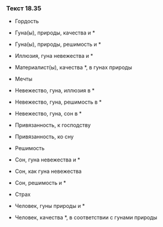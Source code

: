 ### Текст 18.35

- Гордость

- Гуна(ы), природы, качества и *

- Гуна(ы), природы, решимость и *

- Иллюзия, гуна невежества и *

- Материалист(ы), качества *, в гунах природы

- Мечты

- Невежество, гуна, иллюзия в *

- Невежество, гуна, решимость в *

- Невежество, гуна, сон в *

- Привязанность, к господству

- Привязанность, ко сну

- Решимость

- Сон, гуна невежества и *

- Сон, как гуна невежества

- Сон, решимость и *

- Страх

- Человек, гуны природы и *

- Человек, качества *, в соответствии с гунами природы
	
